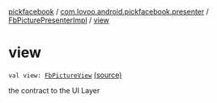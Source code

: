 [pickfacebook](../../index.md) / [com.lovoo.android.pickfacebook.presenter](../index.md) / [FbPicturePresenterImpl](index.md) / [view](./view.md)

# view

`val view: `[`FbPictureView`](../../com.lovoo.android.pickfacebook.contract/-fb-picture-view/index.md) [(source)](https://github.com/lovoo/android-pickpic/blob/master/pickfacebook/src/main/kotlin/com/lovoo/android/pickfacebook/presenter/FbPicturePresenterImpl.kt#L18)

the contract to the UI Layer

